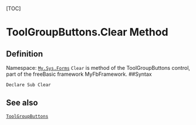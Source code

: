 [TOC]
# ToolGroupButtons.Clear Method

## Definition
Namespace: [`My.Sys.Forms`](My.Sys.Forms.md)
`Clear` is method of the ToolGroupButtons control, part of the freeBasic framework MyFbFramework.
##Syntax
```freeBasic
Declare Sub Clear
```

## See also
[`ToolGroupButtons`](ToolGroupButtons.md)
